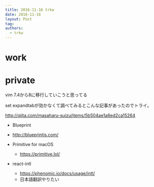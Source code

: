 ```yaml
---
title: 2016-11-16 trkw
date: 2016-11-16
layout: Post
tag:  
authors:
  - trkw
---
```


# work


# private

vim 7.4から8に移行していこうと思ってる

set expandtabが効かなくて調べてみるとこんな記事があったのでトライ。

http://qiita.com/masaharu-suizu/items/5b504ae1a6ed2ca15264

- Blueprint
- http://blueprintjs.com/

- Primitive for macOS
  - https://primitive.lol/

- react-intl
  - https://phenomic.io/docs/usage/intl/
  - 日本語翻訳やりたい
